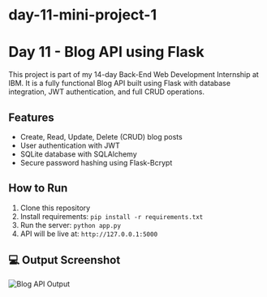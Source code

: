 # day-11-mini-project-1
# Day 11 - Blog API using Flask

This project is part of my 14-day Back-End Web Development Internship at IBM. It is a fully functional Blog API built using Flask with database integration, JWT authentication, and full CRUD operations.

## Features
- Create, Read, Update, Delete (CRUD) blog posts
- User authentication with JWT
- SQLite database with SQLAlchemy
- Secure password hashing using Flask-Bcrypt

## How to Run
1. Clone this repository
2. Install requirements: `pip install -r requirements.txt`
3. Run the server: `python app.py`
4. API will be live at: `http://127.0.0.1:5000`
## 💻 Output Screenshot

![Blog API Output](screenshot.png)


